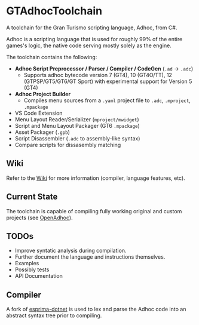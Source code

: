 # GTAdhocToolchain
A toolchain for the Gran Turismo scripting language, Adhoc, from C#. 

Adhoc is a scripting language that is used for roughly 99% of the entire games's logic, the native code serving mostly solely as the engine.

The toolchain contains the following:
* **Adhoc Script Preprocessor / Parser / Compiler / CodeGen** (`.ad` -> `.adc`) 
  * Supports adhoc bytecode version 7 (GT4), 10 (GT4O/TT), 12 (GTPSP/GT5/GT6/GT Sport) with experimental support for Version 5 (GT4)
* **Adhoc Project Builder**
  * Compiles menu sources from a `.yaml` project file to `.adc`, `.mproject`, `.mpackage`
* VS Code Extension
* Menu Layout Reader/Serializer (`mproject/mwidget`)
* Script and Menu Layout Packager (GT6 `.mpackage`)
* Asset Packager (`.gpb`)
* Script Disassembler (`.adc` to assembly-like syntax)
* Compare scripts for dissasembly matching

## Wiki
Refer to the [Wiki](https://github.com/Nenkai/GTAdhocToolchain/wiki) for more information (compiler, language features, etc).

## Current State
The toolchain is capable of compiling fully working original and custom projects (see [OpenAdhoc](https://github.com/Nenkai/OpenAdhoc)).

## TODOs
* Improve syntatic analysis during compilation.
* Further document the language and instructions themselves.
* Examples
* Possibly tests
* API Documentation

## Compiler
A fork of [esprima-dotnet](https://github.com/Nenkai/esprima-dotnet) is used to lex and parse the Adhoc code into an abstract syntax tree prior to compiling.
